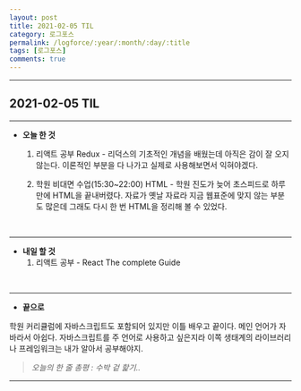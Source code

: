 ```yaml
---
layout: post
title: 2021-02-05 TIL
category: 로그포스
permalink: /logforce/:year/:month/:day/:title
tags: [로그포스]
comments: true
---
```


---

## 2021-02-05 TIL

---

- **오늘 한 것**
  
  1. 리액트 공부 Redux - 리덕스의 기초적인 개념을 배웠는데 아직은 감이 잘 오지 않는다. 이론적인 부분을 다 나가고 실제로 사용해보면서 익혀야겠다. 
  
  2. 학원 비대면 수업(15:30~22:00) HTML - 학원 진도가 늦어 초스피드로 하루 만에 HTML을 끝내버렸다. 자료가 옛날 자료라 지금 웹표준에 맞지 않는 부분도 많은데 그래도 다시 한 번 HTML을 정리해 볼 수 있었다.

<br>

---

- **내일 할 것**
  1. 리액트 공부 - React The complete Guide

<br>

---

- **끝으로**

학원 커리큘럼에 자바스크립트도 포함되어 있지만 이틀 배우고 끝이다. 메인 언어가 자바라서 아쉽다. 자바스크립트를 주 언어로 사용하고 싶은지라 이쪽 생태계의 라이브러리나 프레임워크는 내가 알아서 공부해야지. 

> _오늘의 한 줄 총평 : 수박 겉 핥기.._

---
